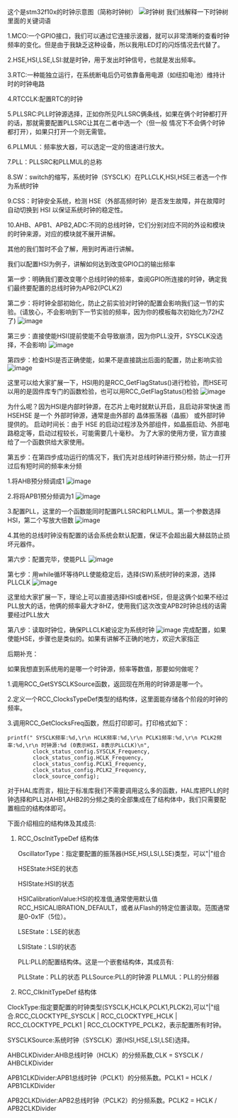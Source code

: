 这个是stm32f10x的时钟示意图（简称时钟树）
![时钟树](https://github.com/user-attachments/assets/e3476a38-45db-495d-8bcb-96e210516421)
我们线解释一下时钟树里面的关键词语

1.MCO:一个GPIO接口，我们可以通过它连接示波器，就可以非常清晰的查看时钟频率的变化。但是由于我缺乏这种设备，所以我用LED灯的闪烁情况去代替了。

2.HSE,HSI,LSE,LSI:就是时钟，用于发出时钟信号，也就是发出频率。

3.RTC:一种能独立运行，在系统断电后仍可依靠备用电源（如纽扣电池）维持计时的时钟电路

4.RTCCLK:配置RTC的时钟

5.PLLSRC:PLL时钟源选择，正如你所见PLLSRC俩条线，如果在俩个时钟都打开的话，那就需要配置PLLSRC让其在二者中选一个（但一般 情况下不会俩个时钟都打开），如果只打开一个则无需管。

6.PLLMUL：频率放大器，可以选定一定的倍速进行放大。

7.PLL：PLLSRC和PLLMUL的总称

8.SW：switch的缩写，系统时钟（SYSCLK）在PLLCLK,HSI,HSE三者选一个作为系统时钟

9.CSS：时钟安全系统，检测 HSE（外部高频时钟）是否发生故障，并在故障时 自动切换到 HSI 以保证系统时钟的稳定性。

10.AHB、APB1、APB2,ADC:不同的总线时钟，它们分别对应不同的外设和模块的时钟来源，对应的模块就不展开讲解。

其他的我们暂时不会了解，用到时再进行讲解。

我们以配置HSI为例子，讲解如何达到改变GPIO口的输出频率

 第一步：明确我们要改变哪个总线时钟的频率，查阅GPIO所连接的时钟，确定我们最终要配置的总线时钟为APB2(PCLK2)
    
 第二步：将时钟全部初始化，防止之前实验对时钟的配置会影响我们这一节的实验。(请放心，不会影响到下一节实验的频率，因为你的模板每次初始化为72HZ了)
    ![image](https://github.com/user-attachments/assets/75a02d08-053d-48cc-aeb9-8f3bf79a0faf)
    
 第三步：直接使能HSI(提前使能不会导致崩溃，因为你PLL没开，SYSCLK没选择，不会影响)
    ![image](https://github.com/user-attachments/assets/574ae239-ce37-4a8a-970c-c63529160162)
    
第四步：检查HSI是否正确使能，如果不是直接跳出后面的配置，防止影响实验
    ![image](https://github.com/user-attachments/assets/bd59b1b7-b4d1-4936-b412-38dca66e5803)
    
 这里可以给大家扩展一下，HSI用的是RCC_GetFlagStatus()进行检验，而HSE可以用的是固件库专门的函数检验，也可以用RCC_GetFlagStatus()检验
    ![image](https://github.com/user-attachments/assets/f72863b7-7a58-4134-9056-ce5e2579a788)
    
  为什么呢？因为HSI是内部时钟源，在芯片上电时就默认开启，且启动非常快速
    而HSEHSE 是一个 外部时钟源，通常是由外部的 晶体振荡器（晶振） 或外部时钟提供的。
    启动时间长：由于 HSE 的启动过程涉及外部组件，如晶振启动、外部电路稳定等，启动过程较长，可能需要几十毫秒。
    为了大家的使用方便，官方直接给了一个函数供给大家使用。

    
 第五步：在第四步成功运行的情况下，我们先对总线时钟进行预分频，防止一打开过后有短时间的频率未分频
 
1.将AHB预分频调成1
          ![image](https://github.com/user-attachments/assets/a0f22870-b8a7-46d9-b095-0f06e3bfa290)
          
2.将将APB1预分频调为1
          ![image](https://github.com/user-attachments/assets/dc71dcdb-b21e-4111-90ca-d3eb23b1f6f4)
          
 3.配置PLL，这里的一个函数能同时配置PLLSRC和PLLMUL。第一个参数选择HSI，第二个写放大倍数
          ![image](https://github.com/user-attachments/assets/bcf4699a-c190-4d6f-9402-7401fc698a4f)
          
 4.其他的总线时钟没有配置的话会系统会默认配置，保证不会超出最大赫兹防止损坏元器件。
    
 第六步：配置完毕，使能PLL
    ![image](https://github.com/user-attachments/assets/431b8931-4b26-4930-b92b-2badb8626ecb)
    
第七步：用while循环等待PLL使能稳定后，选择(SW)系统时钟的来源，选择PLLCLK
    ![image](https://github.com/user-attachments/assets/7b29971b-38ea-4df3-bb34-d4505a2d12fd)
    
这里给大家扩展一下，理论上可以直接选择HSI或者HSE，但是这俩个如果不经过PLL放大的话，他俩的频率最大才8HZ，使用我们这次改变APB2时钟总线的话需要经过PLL放大
    
 第八步：读取时钟位，确保PLLCLK被设定为系统时钟
    ![image](https://github.com/user-attachments/assets/34141eec-af27-4ab9-a8b8-74a8bf568775)
完成配置，如果使能HSE，步骤也是类似的。如果有讲解不正确的地方，欢迎大家指正


后期补充：

如果我想直到系统用的是哪一个时钟源，频率等数值，那要如何做呢？

1.调用RCC_GetSYSCLKSource函数，返回现在所用的时钟源是哪一个。

2.定义一个RCC_ClocksTypeDef类型的结构体，这里面能存储各个阶段的时钟的频率。

3.调用RCC_GetClocksFreq函数，然后打印即可。打印格式如下：

    printf(" SYSCLK频率:%d,\r\n HCLK频率:%d,\r\n PCLK1频率:%d,\r\n PCLK2频率:%d,\r\n 时钟源:%d (0表示HSI，8表示PLLCLK)\n", 
 			clock_status_config.SYSCLK_Frequency, 
 			clock_status_config.HCLK_Frequency, 
 			clock_status_config.PCLK1_Frequency, 
 			clock_status_config.PCLK2_Frequency, 
 			clock_source_config);



 对于HAL库而言，相比于标准库我们不需要调用这么多的函数，HAL库把PLL的时钟选择和PLL对AHB1,AHB2的分频之类的全部集成在了结构体中，我们只需要配置相应的结构体即可。

 下面介绍相应的结构体及其成员:

 1. RCC_OscInitTypeDef 结构体

     OscillatorType：指定要配置的振荡器(HSE,HSI,LSI,LSE)类型，可以"|"组合
    
     HSEState:HSE的状态
    
     HSIState:HSI的状态
    
     HSICalibrationValue:HSI的校准值,通常使用默认值 RCC_HSICALIBRATION_DEFAULT，或者从Flash的特定位置读取。范围通常是0-0x1F（5位）。
    
     LSEState：LSE的状态
    
     LSIState：LSI的状态
    
     PLL:PLL的配置结构体。这是一个嵌套结构体，其成员有:
    
     PLLState：PLL的状态
     PLLSource:PLL的时钟源
     PLLMUL：PLL的分频器

    
 2. RCC_ClkInitTypeDef 结构体

  ClockType:指定要配置的时钟类型(SYSCLK,HCLK,PCLK1,PLCK2),可以"|"组合.RCC_CLOCKTYPE_SYSCLK | RCC_CLOCKTYPE_HCLK | RCC_CLOCKTYPE_PCLK1 | RCC_CLOCKTYPE_PCLK2，表示配置所有时钟。

  SYSCLKSource:系统时钟（SYSCLK）源(HSI,HSE,LSI,LSE)选择。

  AHBCLKDivider:AHB总线时钟（HCLK）的分频系数,CLK = SYSCLK / AHBCLKDivider


 
  APB1CLKDivider:APB1总线时钟（PCLK1）的分频系数。PCLK1 = HCLK / APB1CLKDivider

  APB2CLKDivider:APB2总线时钟（PCLK2）的分频系数。PCLK2 = HCLK / APB2CLKDivider


  
